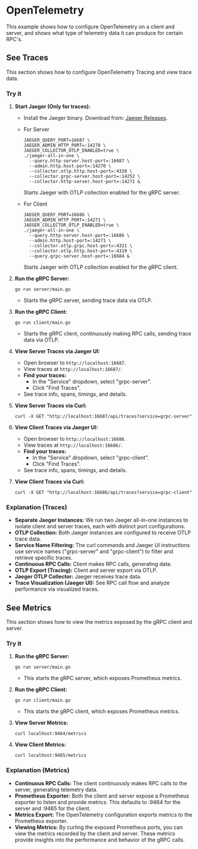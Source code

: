 # OpenTelemetry

This example shows how to configure OpenTelemetry on a client and server, and
shows what type of telemetry data it can produce for certain RPC's.

## See Traces

This section shows how to configure OpenTelemetry Tracing and view trace data.

### Try it

1.  **Start Jaeger (Only for traces):**

    * Install the Jaeger binary. Download from:
      [Jaeger Releases](https://github.com/jaegertracing/jaeger/releases).
    * For Server
        ```
        JAEGER_QUERY_PORT=16687 \
        JAEGER_ADMIN_HTTP_PORT=:14270 \
        JAEGER_COLLECTOR_OTLP_ENABLED=true \
        ./jaeger-all-in-one \
          --query.http-server.host-port=:16687 \
          --admin.http.host-port=:14270 \
          --collector.otlp.http.host-port=:4320 \
          --collector.grpc-server.host-port=:14252 \
          --collector.http-server.host-port=:14272 &
        ```
        Starts Jaeger with OTLP collection enabled for the gRPC server.

    * For Client
        ```
        JAEGER_QUERY_PORT=16686 \
        JAEGER_ADMIN_HTTP_PORT=:14271 \
        JAEGER_COLLECTOR_OTLP_ENABLED=true \
        ./jaeger-all-in-one \
          --query.http-server.host-port=:16686 \
          --admin.http.host-port=:14271 \
          --collector.otlp.grpc.host-port=:4321 \
          --collector.otlp.http.host-port=:4319 \
          --query.grpc-server.host-port=:16684 &
        ```
        Starts Jaeger with OTLP collection enabled for the gRPC client.

2.  **Run the gRPC Server:**

    ```
    go run server/main.go
    ```

    * Starts the gRPC server, sending trace data via OTLP.

3.  **Run the gRPC Client:**

    ```
    go run client/main.go
    ```

    * Starts the gRPC client, continuously making RPC calls,
    sending trace data via OTLP.

4.  **View Server Traces via Jaeger UI:**

    * Open browser to `http://localhost:16687`.
    * View traces at `http://localhost:16687/`.
    * **Find your traces:**
        * In the "Service" dropdown, select "grpc-server".
        * Click "Find Traces".
    * See trace info, spans, timings, and details.

5.  **View Server Traces via Curl:**

    ```
    curl -X GET "http://localhost:16687/api/traces?service=grpc-server"
    ```

6.  **View Client Traces via Jaeger UI:**

    * Open browser to `http://localhost:16686`.
    * View traces at `http://localhost:16686/`.
    * **Find your traces:**
        * In the "Service" dropdown, select "grpc-client".
        * Click "Find Traces".
    * See trace info, spans, timings, and details.

7.  **View Client Traces via Curl:**

    ```
    curl -X GET "http://localhost:16686/api/traces?service=grpc-client"
    ```

### Explanation (Traces)

* **Separate Jaeger Instances:** We run two Jaeger all-in-one instances to
    isolate client and server traces, each with distinct port configurations.
* **OTLP Collection:** Both Jaeger instances are configured to receive OTLP
    trace data.
* **Service Name Filtering:** The curl commands and Jaeger UI instructions
    use service names ("grpc-server" and "grpc-client") to filter and retrieve
    specific traces.
* **Continuous RPC Calls:** Client makes RPC calls, generating data.
* **OTLP Export (Tracing):** Client and server export via OTLP.
* **Jaeger OTLP Collector:** Jaeger receives trace data.
* **Trace Visualization (Jaeger UI):** See RPC call flow and analyze
    performance via visualized traces.

## See Metrics

This section shows how to view the metrics exposed by the gRPC client and
server.

### Try it

1.  **Run the gRPC Server:**

    ```
    go run server/main.go
    ```

    * This starts the gRPC server, which exposes Prometheus metrics.

2.  **Run the gRPC Client:**

    ```
    go run client/main.go
    ```

    * This starts the gRPC client, which exposes Prometheus metrics.

3.  **View Server Metrics:**

    ```
    curl localhost:9464/metrics
    ```

4.  **View Client Metrics:**

    ```
    curl localhost:9465/metrics
    ```

### Explanation (Metrics)

* **Continuous RPC Calls:** The client continuously makes RPC calls to the
    server, generating telemetry data.
* **Prometheus Exporter:** Both the client and server expose a Prometheus
    exporter to listen and provide metrics. This defaults to :9464 for the
    server and :9465 for the client.
* **Metrics Export:** The OpenTelemetry configuration exports metrics to the
    Prometheus exporter.
* **Viewing Metrics:** By curling the exposed Prometheus ports, you can view
    the metrics recorded by the client and server. These metrics provide
    insights into the performance and behavior of the gRPC calls.

